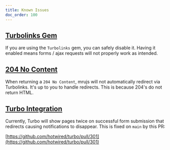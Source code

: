 ```yaml
---
title: Known Issues
doc_order: 100
---
```


## [Turbolinks Gem](#turbolinks-gem)

If you are using the `Turbolinks` gem, you can safely disable it. Having
it enabled means forms / ajax requests will not properly work as
intended.


## [204 No Content](#204-no-content)

When returning a `204 No Content`, mrujs will not automatically
redirect via Turbolinks. It's up to you to handle redirects. This is
because 204's do not return HTML.

## [Turbo Integration](#turbo-integration)

Currently, Turbo will show pages twice on successful form submission
that redirects causing notifications to disappear. This is fixed on
`main` by this PR:

[https://github.com/hotwired/turbo/pull/301](https://github.com/hotwired/turbo/pull/301)


